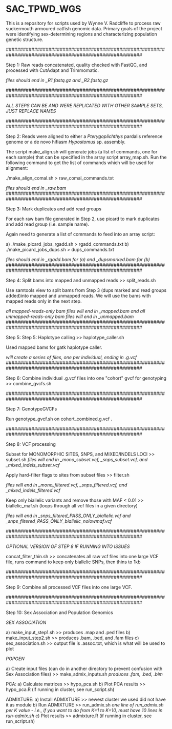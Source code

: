 # SAC_TPWD_WGS

This is a repository for scripts used by Wynne V. Radcliffe to process raw suckermouth armoured catfish genomic data. Primary goals of the project were identifying sex-determining regions and characterizing population genetic structure. 

########################################################################################################

Step 1: Raw reads concatenated, quality checked with FastQC, and processed with CutAdapt and Trimmomatic. 

*files should end in _R1.fastq.gz and _R2.fastq.gz*

########################################################################################################

*ALL STEPS CAN BE AND WERE REPLICATED WITH OTHER SAMPLE SETS, JUST REPLACE NAMES*

########################################################################################################

Step 2: Reads were aligned to either a *Pterygoplichthys* pardalis reference genome or a de novo hifiasm *Hypostomus* sp. assembly. 

The script make_align.sh will generate jobs (a list of commands, one for each sample) that can be specified in the array script array_map.sh. Run the following command to get the list of commands which will be used for alignment:

./make_align_comal.sh > raw_comal_commands.txt

*files should end in _raw.bam*
########################################################################################################

Step 3: Mark duplicates and add read groups

For each raw bam file generated in Step 2, use picard to mark duplicates and add read group (i.e. sample name).

Again need to generate a list of commands to feed into an array script:

a) ./make_picard_jobs_rgadd.sh > rgadd_commands.txt
b) ./make_picard_jobs_dups.sh > dups_commands.txt

*files should end in _rgadd.bam for (a) and _dupsmarked.bam for (b)*
########################################################################################################

Step 4: Split bams into mapped and unmapped reads >> split_reads.sh

Use samtools view to split bams from Step 3 (dups marked and read groups added)into mapped and unmapped reads. We will use the bams with mapped reads only in the next step.

*all mapped-reads-only bam files will end in _mapped.bam and all unmapped-reads-only bam files will end in _unmapped.bam*
########################################################################################################

Step 5: Step 5: Haplotype calling >> haplotype_caller.sh

Used mapped bams for gatk haplotype caller.

*will create a series of files, one per individual, ending in .g.vcf*
########################################################################################################

Step 6: Combine individual .g.vcf files into one "cohort" gvcf for genotyping >> combine_gvcfs.sh

########################################################################################################

Step 7: GenotypeGVCFs 

Run genotype_gvcf.sh on cohort_combined.g.vcf . 

########################################################################################################

Step 8: VCF processing

Subset for MONOMORPHIC SITES, SNPS, and MIXED/INDELS LOCI >> subset.sh
*files will end in _mono_subset.vcf, _snps_subset.vcf, and _mixed_indels_subset.vcf*

Apply hard-filter flags to sites from subset files >> filter.sh

*files will end in _mono_filtered.vcf, _snps_filtered.vcf, and _mixed_indels_filtered.vcf*

Keep only biallelic variants and remove those with MAF < 0.01  >> biallelic_maf.sh (loops through all vcf files in a given directory)

*files will end in _snps_filtered_PASS_ONLY_biallelic.vcf and _snps_filtered_PASS_ONLY_biallelic_nolowmaf.vcf*

########################################################################################################

*OPTIONAL VERSION OF STEP 8 IF RUNNING INTO ISSUES*

concat_filter_thin.sh >> concatenates all raw vcf files into one large VCF file, runs command to keep only biallelic SNPs, then thins to 1kb 

########################################################################################################

Step 9: Combine all processed VCF files into one large VCF.

########################################################################################################

Step 10: Sex Association and Population Genomics 

*SEX ASSOCIATION*

a) make_input_step1.sh >> produces .map and .ped files
b) make_input_step2.sh >> produces .bam, .bed, and .fam files
c) sex_association.sh >> output file is .assoc.txt, which is what will be used to plot

*POPGEN*

a) Create input files (can do in another directory to prevent confusion with Sex Association files) >> make_admix_inputs.sh 
*produces .fam, .bed, .bim*

PCA: 
a) Calculate matrices >> hypo_pca.sh
b) Plot PCA results >> hypo_pca.R (if running in cluster, see run_script.sh)

ADMIXTURE:
a) Install ADMIXTURE >> newest cluster we used did not have it as module
b) Run ADMIXTURE >> run_admix.sh 
*one line of run_admix.sh per K value - i.e., if you want to do from K=1 to K=10, must have 10 lines in run-admix.sh*
c) Plot results >> admixture.R (if running in cluster, see run_script.sh)
